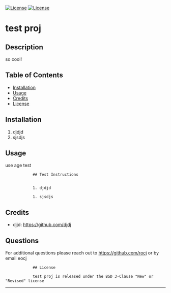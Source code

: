 [![License](https://img.shields.io/badge/License-Apache_2.0-blue.svg)](https://opensource.org/licenses/Apache-2.0)
[![License](https://img.shields.io/badge/License-CDDL-brightgreen)](https://opensource.org/licenses/CDDL-1.0)

# test proj

## Description 

so cool! 


## Table of Contents 

* [Installation](#installation)
* [Usage](#usage)
* [Credits](#credits)
* [License](#license)


## Installation

1. djdjd
  1. sjsdjs
  


## Usage 

use age test


                ## Test Instructions


                1. djdjd
  
                1. sjsdjs
  
    

## Credits

* djjd:  https://github.com/djdj
  



## Questions

For additional questions please reach out to  https://github.com/rocj or by email eocj

                ## License

                test proj is released under the BSD 3-Clause "New" or "Revised" license
        
    
---